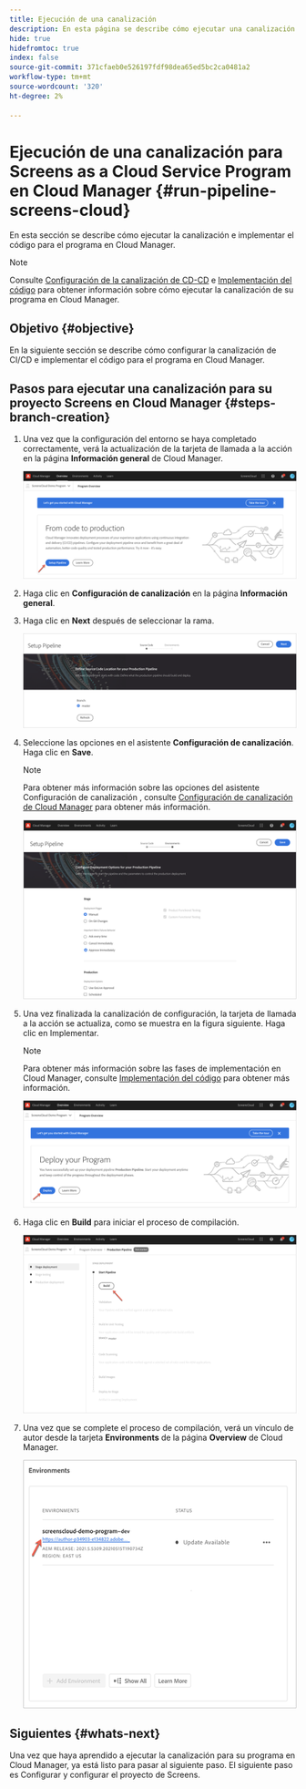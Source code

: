 ```yaml
---
title: Ejecución de una canalización
description: En esta página se describe cómo ejecutar una canalización para Screens como proyecto de Cloud Service en Cloud Manager.
hide: true
hidefromtoc: true
index: false
source-git-commit: 371cfaeb0e526197fdf98dea65ed5bc2ca0481a2
workflow-type: tm+mt
source-wordcount: '320'
ht-degree: 2%

---
```



# Ejecución de una canalización para Screens as a Cloud Service Program en Cloud Manager {#run-pipeline-screens-cloud}

En esta sección se describe cómo ejecutar la canalización e implementar el código para el programa en Cloud Manager.

>[!NOTE]
>Consulte [Configuración de la canalización de CD-CD](https://experienceleague.adobe.com/docs/experience-manager-cloud-service/implementing/using-cloud-manager/configure-pipeline.html?lang=en) e [Implementación del código](https://experienceleague.adobe.com/docs/experience-manager-cloud-service/implementing/using-cloud-manager/deploy-code.html?lang=en) para obtener información sobre cómo ejecutar la canalización de su programa en Cloud Manager.

## Objetivo {#objective}

En la siguiente sección se describe cómo configurar la canalización de CI/CD e implementar el código para el programa en Cloud Manager.

## Pasos para ejecutar una canalización para su proyecto Screens en Cloud Manager {#steps-branch-creation}

1. Una vez que la configuración del entorno se haya completado correctamente, verá la actualización de la tarjeta de llamada a la acción en la página **Información general** de Cloud Manager.

   ![image](/help/screens-cloud/assets/onboarding/add-environ3.png)

1. Haga clic en **Configuración de canalización** en la página **Información general**.

1. Haga clic en **Next** después de seleccionar la rama.

   ![image](/help/screens-cloud/assets/onboarding/run-pipeline1.png)

1. Seleccione las opciones en el asistente **Configuración de canalización**. Haga clic en **Save**.

   >[!NOTE]
   >Para obtener más información sobre las opciones del asistente Configuración de canalización , consulte [Configuración de canalización de Cloud Manager](https://experienceleague.adobe.com/docs/experience-manager-cloud-service/implementing/using-cloud-manager/configure-pipeline.html?lang=en) para obtener más información.

   ![image](/help/screens-cloud/assets/onboarding/run-pipeline2-a.png)

1. Una vez finalizada la canalización de configuración, la tarjeta de llamada a la acción se actualiza, como se muestra en la figura siguiente. Haga clic en Implementar.

   >[!NOTE]
   >Para obtener más información sobre las fases de implementación en Cloud Manager, consulte [Implementación del código](https://experienceleague.adobe.com/docs/experience-manager-cloud-service/implementing/using-cloud-manager/deploy-code.html?lang=en) para obtener más información.

   ![image](/help/screens-cloud/assets/onboarding/run-pipeline3.png)

1. Haga clic en **Build** para iniciar el proceso de compilación.

   ![image](/help/screens-cloud/assets/onboarding/run-pipeline4.png)

1. Una vez que se complete el proceso de compilación, verá un vínculo de autor desde la tarjeta **Environments** de la página **Overview** de Cloud Manager.

   ![image](/help/screens-cloud/assets/onboarding/run-pipeline5.png)

## Siguientes {#whats-next}

Una vez que haya aprendido a ejecutar la canalización para su programa en Cloud Manager, ya está listo para pasar al siguiente paso. El siguiente paso es Configurar y configurar el proyecto de Screens.